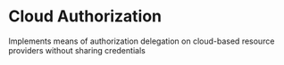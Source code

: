 # Cloud Authorization
Implements means of authorization delegation on cloud-based resource providers without sharing credentials

